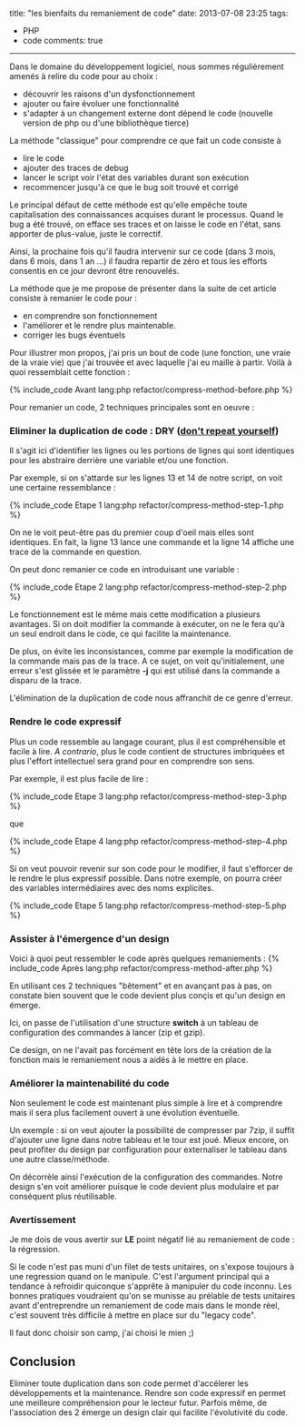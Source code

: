 title: "les bienfaits du remaniement de code"
date: 2013-07-08 23:25
tags:
- PHP
- code
comments: true
---

Dans le domaine du développement logiciel, nous sommes régulièrement amenés à relire du code pour au choix :

* découvrir les raisons d'un dysfonctionnement
* ajouter ou faire évoluer une fonctionnalité
* s'adapter à un changement externe dont dépend le code (nouvelle version de php ou d'une bibliothèque tierce)

La méthode "classique" pour comprendre ce que fait un code consiste à

* lire le code
* ajouter des traces de debug
* lancer le script voir l'état des variables durant son exécution
* recommencer jusqu'à ce que le bug soit trouvé et corrigé

Le principal défaut de cette méthode est qu'elle empêche toute capitalisation des connaissances acquises
durant le processus.
Quand le bug a été trouvé, on efface ses traces et on laisse le code en l'état, sans apporter de plus-value, juste
le correctif.

Ainsi, la prochaine fois qu'il faudra intervenir sur ce code (dans 3 mois, dans 6 mois, dans 1 an ...)
il faudra repartir de zéro et tous les efforts consentis en ce jour devront être renouvelés.

La méthode que je me propose de présenter dans la suite de cet article consiste à remanier le code pour :

* en comprendre son fonctionnement
* l'améliorer et le rendre plus maintenable.
* corriger les bugs éventuels

Pour illustrer mon propos, j'ai pris un bout de code (une fonction, une vraie de la vraie vie) que j'ai trouvée
et avec laquelle j'ai eu maille à partir. Voilà à quoi ressemblait cette fonction :

{% include_code Avant lang:php refactor/compress-method-before.php %}

Pour remanier un code, 2 techniques principales sont en oeuvre :
### Eliminer la duplication de code : DRY ([don't repeat yourself](http://c2.com/cgi/wiki?DontRepeatYourself))
Il s'agit ici d'identifier les lignes ou les portions de lignes qui sont identiques pour les abstraire
derrière une variable et/ou une fonction.

Par exemple, si on s'attarde sur les lignes 13 et 14 de notre script, on voit une certaine ressemblance :

{% include_code Etape 1 lang:php refactor/compress-method-step-1.php %}

On ne le voit peut-être pas du premier coup d'oeil mais elles sont identiques. En fait, la ligne 13 lance une commande
et la ligne 14 affiche une trace de la commande en question.

On peut donc remanier ce code en introduisant une variable :

{% include_code Etape 2 lang:php refactor/compress-method-step-2.php %}

Le fonctionnement est le même mais cette modification a plusieurs avantages. Si on doit modifier la commande à
exécuter, on ne le fera qu'à un seul endroit dans le code, ce qui facilite la maintenance.

De plus, on évite les inconsistances, comme par exemple la modification de la commande mais pas de la trace. A ce
sujet, on voit qu'initialement, une erreur s'est glissée et le paramètre __-j__ qui est utilisé dans la commande
a disparu de la trace.

L'élimination de la duplication de code nous affranchit de ce genre d'erreur.

### Rendre le code expressif
Plus un code ressemble au langage courant, plus il est compréhensible et facile à lire. _A contrario_, plus le code
contient de structures imbriquées et plus l'effort intellectuel sera grand pour en comprendre son sens.

Par exemple, il est plus facile de lire :

{% include_code Etape 3 lang:php refactor/compress-method-step-3.php %}

que

{% include_code Etape 4 lang:php refactor/compress-method-step-4.php %}

Si on veut pouvoir revenir sur son code pour le modifier, il faut s'efforcer de le rendre le plus expressif possible.
Dans notre exemple, on pourra créer des variables intermédiaires avec des noms explicites.

{% include_code Etape 5 lang:php refactor/compress-method-step-5.php %}

### Assister à l'émergence d'un design
Voici à quoi peut ressembler le code après quelques remaniements :
{% include_code Après lang:php refactor/compress-method-after.php %}

En utilisant ces 2 techniques "bêtement" et en avançant pas à pas, on constate bien souvent que le code devient
plus conçis et qu'un design en émerge.

Ici, on passe de l'utilisation d'une structure __switch__ à un tableau de configuration des commandes à lancer
(zip et gzip).

Ce design, on ne l'avait pas forcément en tête lors de la création de la fonction mais le remaniement nous a aidés
à le mettre en place.

### Améliorer la maintenabilité du code
Non seulement le code est maintenant plus simple à lire et à comprendre mais il sera plus facilement ouvert
à une évolution éventuelle.

Un exemple : si on veut ajouter la possibilité de compresser par 7zip, il suffit d'ajouter une ligne dans notre
tableau et le tour est joué. Mieux encore, on peut profiter du design par configuration pour externaliser le tableau
dans une autre classe/méthode.

On décorrèle ainsi l'exécution de la configuration des commandes. Notre design s'en voit améliorer puisque le code
devient plus modulaire et par conséquent plus réutilisable.

### Avertissement
Je me dois de vous avertir sur __LE__ point négatif lié au remaniement de code : la régression.

Si le code n'est pas muni d'un filet de tests unitaires, on s'expose toujours à une regression quand on le manipule.
C'est l'argument principal qui a tendance à refroidir quiconque s'apprête à manipuler du code inconnu.
Les bonnes pratiques voudraient qu'on se munisse au prélable de tests unitaires avant d'entreprendre un remaniement
de code mais dans le monde réel, c'est souvent très difficile à mettre en place sur du "legacy code".

Il faut donc choisir son camp, j'ai choisi le mien ;)

## Conclusion
Eliminer toute duplication dans son code permet d'accélerer les développements et la maintenance.
Rendre son code expressif en permet une meilleure compréhension pour le lecteur futur.
Parfois même, de l'association des 2 émerge un design clair qui facilite l'évolutivité du code.